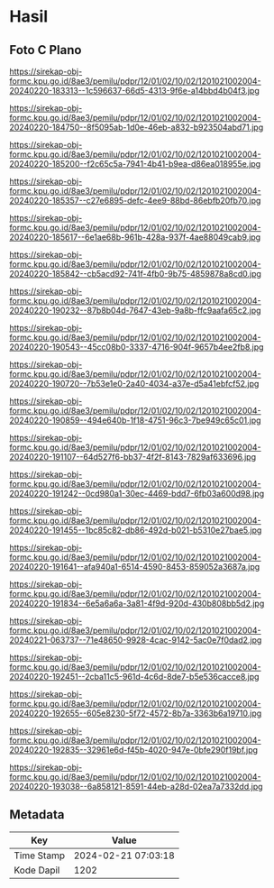 # Hasil

## Foto C Plano

https://sirekap-obj-formc.kpu.go.id/8ae3/pemilu/pdpr/12/01/02/10/02/1201021002004-20240220-183313--1c596637-66d5-4313-9f6e-a14bbd4b04f3.jpg

https://sirekap-obj-formc.kpu.go.id/8ae3/pemilu/pdpr/12/01/02/10/02/1201021002004-20240220-184750--8f5095ab-1d0e-46eb-a832-b923504abd71.jpg

https://sirekap-obj-formc.kpu.go.id/8ae3/pemilu/pdpr/12/01/02/10/02/1201021002004-20240220-185200--f2c65c5a-7941-4b41-b9ea-d86ea018955e.jpg

https://sirekap-obj-formc.kpu.go.id/8ae3/pemilu/pdpr/12/01/02/10/02/1201021002004-20240220-185357--c27e6895-defc-4ee9-88bd-86ebfb20fb70.jpg

https://sirekap-obj-formc.kpu.go.id/8ae3/pemilu/pdpr/12/01/02/10/02/1201021002004-20240220-185617--6e1ae68b-961b-428a-937f-4ae88049cab9.jpg

https://sirekap-obj-formc.kpu.go.id/8ae3/pemilu/pdpr/12/01/02/10/02/1201021002004-20240220-185842--cb5acd92-741f-4fb0-9b75-4859878a8cd0.jpg

https://sirekap-obj-formc.kpu.go.id/8ae3/pemilu/pdpr/12/01/02/10/02/1201021002004-20240220-190232--87b8b04d-7647-43eb-9a8b-ffc9aafa65c2.jpg

https://sirekap-obj-formc.kpu.go.id/8ae3/pemilu/pdpr/12/01/02/10/02/1201021002004-20240220-190543--45cc08b0-3337-4716-904f-9657b4ee2fb8.jpg

https://sirekap-obj-formc.kpu.go.id/8ae3/pemilu/pdpr/12/01/02/10/02/1201021002004-20240220-190720--7b53e1e0-2a40-4034-a37e-d5a41ebfcf52.jpg

https://sirekap-obj-formc.kpu.go.id/8ae3/pemilu/pdpr/12/01/02/10/02/1201021002004-20240220-190859--494e640b-1f18-4751-96c3-7be949c65c01.jpg

https://sirekap-obj-formc.kpu.go.id/8ae3/pemilu/pdpr/12/01/02/10/02/1201021002004-20240220-191107--64d527f6-bb37-4f2f-8143-7829af633696.jpg

https://sirekap-obj-formc.kpu.go.id/8ae3/pemilu/pdpr/12/01/02/10/02/1201021002004-20240220-191242--0cd980a1-30ec-4469-bdd7-6fb03a600d98.jpg

https://sirekap-obj-formc.kpu.go.id/8ae3/pemilu/pdpr/12/01/02/10/02/1201021002004-20240220-191455--1bc85c82-db86-492d-b021-b5310e27bae5.jpg

https://sirekap-obj-formc.kpu.go.id/8ae3/pemilu/pdpr/12/01/02/10/02/1201021002004-20240220-191641--afa940a1-6514-4590-8453-859052a3687a.jpg

https://sirekap-obj-formc.kpu.go.id/8ae3/pemilu/pdpr/12/01/02/10/02/1201021002004-20240220-191834--6e5a6a6a-3a81-4f9d-920d-430b808bb5d2.jpg

https://sirekap-obj-formc.kpu.go.id/8ae3/pemilu/pdpr/12/01/02/10/02/1201021002004-20240221-063737--71e48650-9928-4cac-9142-5ac0e7f0dad2.jpg

https://sirekap-obj-formc.kpu.go.id/8ae3/pemilu/pdpr/12/01/02/10/02/1201021002004-20240220-192451--2cba11c5-961d-4c6d-8de7-b5e536cacce8.jpg

https://sirekap-obj-formc.kpu.go.id/8ae3/pemilu/pdpr/12/01/02/10/02/1201021002004-20240220-192655--605e8230-5f72-4572-8b7a-3363b6a19710.jpg

https://sirekap-obj-formc.kpu.go.id/8ae3/pemilu/pdpr/12/01/02/10/02/1201021002004-20240220-192835--32961e6d-f45b-4020-947e-0bfe290f19bf.jpg

https://sirekap-obj-formc.kpu.go.id/8ae3/pemilu/pdpr/12/01/02/10/02/1201021002004-20240220-193038--6a858121-8591-44eb-a28d-02ea7a7332dd.jpg


## Metadata

| Key        | Value               |
| ---------- | ------------------- |
| Time Stamp | 2024-02-21 07:03:18 |
| Kode Dapil | 1202                |



